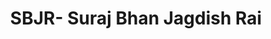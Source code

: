 ---
title: "SBJR- Suraj Bhan Jagdish Rai"
url: /chhachhrauli/sbjr-suraj-bhan-jagdish-rai/
shop: shop
---